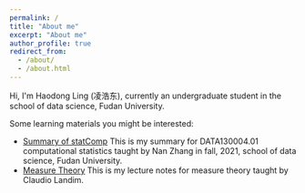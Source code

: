 ```yaml
---
permalink: /
title: "About me"
excerpt: "About me"
author_profile: true
redirect_from: 
  - /about/
  - /about.html
---
```


Hi, I'm Haodong Ling (凌浩东), currently an undergraduate student in the school of data science, Fudan University. 

Some learning materials you might be interested:

- [Summary of statComp](https://milanmarks.github.io/files/2022-1-19-Summary-of-statComp.html) This is my summary for DATA130004.01 computational statistics taught by Nan Zhang in fall, 2021, school of data science, Fudan University.
- [Measure Theory](https://milanmarks.github.io/posts/2022/01/MT-index/) This is my lecture notes for measure theory taught by Claudio Landim.

